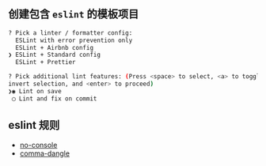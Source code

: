 
## 创建包含 `eslint` 的模板项目

```bash
? Pick a linter / formatter config: 
  ESLint with error prevention only 
  ESLint + Airbnb config 
❯ ESLint + Standard config 
  ESLint + Prettier 

? Pick additional lint features: (Press <space> to select, <a> to toggle all, <i> to 
invert selection, and <enter> to proceed)
❯◉ Lint on save
 ◯ Lint and fix on commit  
```

## eslint 规则

- [no-console](https://www.eslint.com.cn/docs/rules/)
- [comma-dangle](https://www.eslint.com.cn/docs/rules/comma-dangle)
